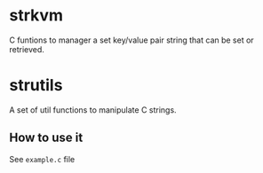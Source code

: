 # strkvm
C funtions to manager a set key/value pair string that can be set or retrieved.

# strutils
A set of util functions to manipulate C strings.

## How to use it
See `example.c` file

